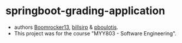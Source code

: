 # springboot-grading-application
- authors [Boomrocker13](https://github.com/Boomrocker13), [billsirp](https://github.com/billsirp) & [pboulotis](https://github.com/pboulotis).
- This project was for the course "MYY803 - Software Engineering".

